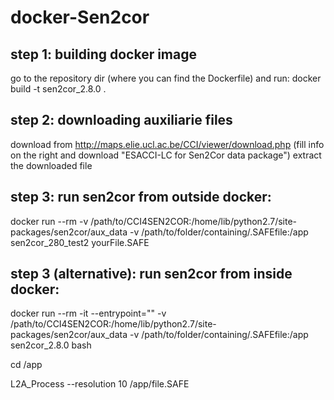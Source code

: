 # docker-Sen2cor
## step 1: building docker image
  go to the repository dir (where you can find the Dockerfile) and run:
  docker build -t sen2cor_2.8.0 .

## step 2: downloading auxiliarie files
  download from http://maps.elie.ucl.ac.be/CCI/viewer/download.php (fill info on the right and download "ESACCI-LC for Sen2Cor data package")
  extract the downloaded file

## step 3: run sen2cor from outside docker:
  docker run --rm -v /path/to/CCI4SEN2COR:/home/lib/python2.7/site-packages/sen2cor/aux_data -v /path/to/folder/containing/.SAFEfile:/app sen2cor_280_test2 yourFile.SAFE

## step 3 (alternative): run sen2cor from inside docker:
  docker run --rm -it --entrypoint="" -v /path/to/CCI4SEN2COR:/home/lib/python2.7/site-packages/sen2cor/aux_data -v /path/to/folder/containing/.SAFEfile:/app sen2cor_2.8.0 bash

  cd /app
  
  L2A_Process --resolution 10 /app/file.SAFE
